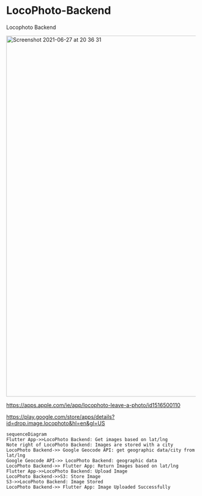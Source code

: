# LocoPhoto-Backend
Locophoto Backend  

<img width="957" alt="Screenshot 2021-06-27 at 20 36 31" src="https://user-images.githubusercontent.com/5990147/123557664-14d69d00-d78a-11eb-9138-c100a118e1b9.png">

https://apps.apple.com/ie/app/locophoto-leave-a-photo/id1516500110

https://play.google.com/store/apps/details?id=drop.image.locophoto&hl=en&gl=US



```mermaid
sequenceDiagram
Flutter App->>LocoPhoto Backend: Get images based on lat/lng
Note right of LocoPhoto Backend: Images are stored with a city 
LocoPhoto Backend->> Google Geocode API: get geographic data/city from lat/lng
Google Geocode API->> LocoPhoto Backend: geographic data 
LocoPhoto Backend->> Flutter App: Return Images based on lat/lng
Flutter App->>LocoPhoto Backend: Upload Image 
LocoPhoto Backend->>S3: Store Image 
S3->>LocoPhoto Backend: Image Stored
LocoPhoto Backend->> Flutter App: Image Uploaded Successfully
```
